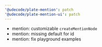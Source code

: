 ```yaml
---
'@udecode/plate-mention': patch
'@udecode/plate-mention-ui': patch
---
```


- mention: customizable `createMentionNode`
- mention: missing default for id
- mention: fix playground examples

